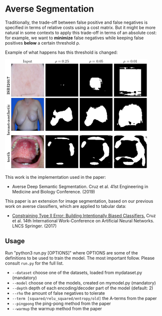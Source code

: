 # Averse Segmentation

Traditionally, the trade-off between false positive and false negatives is specified in terms of relative costs using a cost matrix. But it might be more natural in some contexts to apply this trade-off in terms of an absolute cost: for example, we want to **minimize** false negatives while keeping false positives **below** a certain threshold ρ.

Example of what happens has this threshold is changed:

![Changing threshold](https://raw.githubusercontent.com/rpmcruz/averse-segmentation/master/figure_threshold.png "Changing threshold")

This work is the implementation used in the paper:

* Averse Deep Semantic Segmentation. Cruz et al. 41st Engineering in Medicine and Biology Conference. (2019)

This paper is an extension for image segmentation, based on our previous work on averse classifiers, which are applied to tabular data:

* [Constraining Type II Error: Building Intentionally Biased Classifiers.](https://link.springer.com/chapter/10.1007/978-3-319-59147-6_47) Cruz et al. 14th International Work-Conference on Artificial Neural Networks. LNCS Springer. (2017)

## Usage

Run "python3 run.py [OPTIONS]" where OPTIONS are some of the definitions to be used to train the model. The most important follow. Please consult `run.py` for the full list.

* `--dataset` choose one of the datasets, loaded from mydataset.py (mandatory)
* `--model` choose one of the models, created on mymodel.py (mandatory)
* `--depth` depth of each encoding/decoder part of the model (default: 2)
* `--rho` the amount of false negatives to tolerate
* `--term [squared/relu_squared/entropy/old]` the A-terms from the paper
* `--pingpong` the ping-pong method from the paper
* `--warmup` the warmup method from the paper
